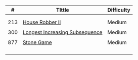 | #    | TIttle                                                       | Difficulty |
| ---- | ------------------------------------------------------------ | ---------- |
|      |                                                              |            |
|      |                                                              |            |
| 213  | [House Robber II](./213.md)                                  | Medium     |
|      |                                                              |            |
| 300  | [Longest Increasing Subsequence](./300.md)                   | Medium     |
|      |                                                              |            |
| 877  | [Stone Game](https://leetcode.com/problems/stone-game/description/) | Medium     |
|      |                                                              |            |
|      |                                                              |            |
|      |                                                              |            |
|      |                                                              |            |

